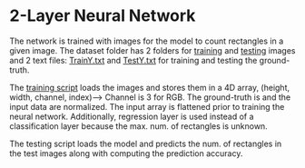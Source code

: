 # 2-Layer Neural Network
The network is trained with images for the model to count rectangles in a given image.
The dataset folder has 2 folders for [training](https://github.com/R4VILKHGB/Computer-Vision/tree/5efa61b9afcbde696c9f35a8f7b500b3d373ce81/2-layer-Neural-Network/dataset/train) and [testing](https://github.com/R4VILKHGB/Computer-Vision/tree/5efa61b9afcbde696c9f35a8f7b500b3d373ce81/2-layer-Neural-Network/dataset/test) images and 2 text files: [TrainY.txt](https://github.com/R4VILKHGB/Computer-Vision/blob/ecc30fc1079098f61353070c32fb0223f5a765fe/2-layer-Neural-Network/dataset/TrainY.txt) and [TestY.txt](https://github.com/R4VILKHGB/Computer-Vision/blob/ecc30fc1079098f61353070c32fb0223f5a765fe/2-layer-Neural-Network/dataset/TestY.txt) for training and testing the ground-truth. 

The [training script](https://github.com/R4VILKHGB/Computer-Vision/blob/ecc30fc1079098f61353070c32fb0223f5a765fe/2-layer-Neural-Network/train.m) loads the images and stores them in a 4D array, (height, width, channel, index)--> Channel is 3 for RGB. The ground-truth is and the input data are normalized. The input array is flattened prior to training the neural network. Additionally, regression layer is used instead of a classification layer because the max. num. of rectangles is unknown.

The testing script loads the model and predicts the num. of rectangles in the test images along with computing the prediction accuracy.

